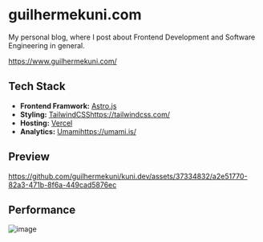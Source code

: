 # guilhermekuni.com

My personal blog, where  I post about Frontend Development and Software Engineering in general.

https://www.guilhermekuni.com/

## Tech Stack
- **Frontend Framwork:** [Astro.js](https://astro.build/)
- **Styling:** [TailwindCSS](https://tailwindcss.com/)https://tailwindcss.com/
- **Hosting:** [Vercel](https://vercel.com/)
- **Analytics:** [Umami](https://umami.is/)https://umami.is/

## Preview

https://github.com/guilhermekuni/kuni.dev/assets/37334832/a2e51770-82a3-471b-8f6a-449cad5876ec

## Performance

![image](https://github.com/guilhermekuni/kuni.dev/assets/37334832/8ea88f85-b9dc-43ca-8969-2f738f043221)
